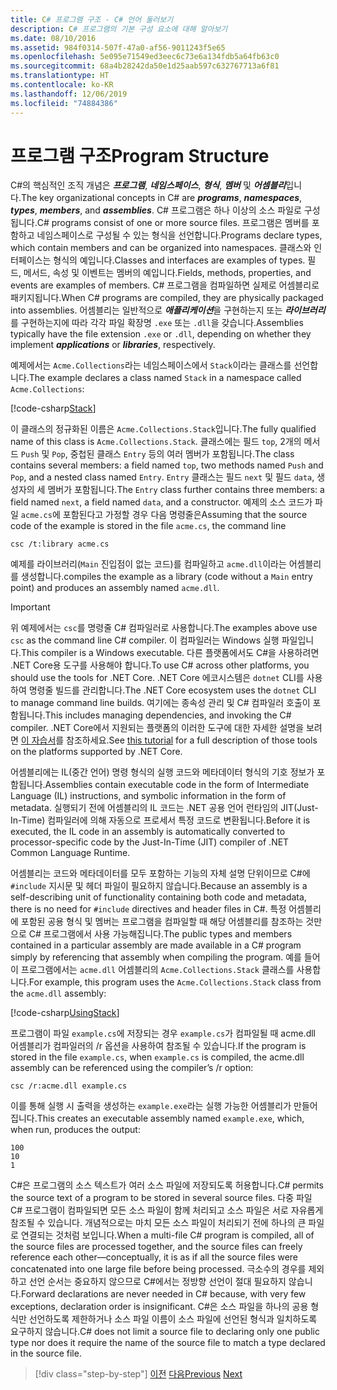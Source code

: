 ```yaml
---
title: C# 프로그램 구조 - C# 언어 둘러보기
description: C# 프로그램의 기본 구성 요소에 대해 알아보기
ms.date: 08/10/2016
ms.assetid: 984f0314-507f-47a0-af56-9011243f5e65
ms.openlocfilehash: 5e095e71549ed3eec6c73e6a134fdb5a64fb63c0
ms.sourcegitcommit: 68a4b28242da50e1d25aab597c632767713a6f81
ms.translationtype: HT
ms.contentlocale: ko-KR
ms.lasthandoff: 12/06/2019
ms.locfileid: "74884386"
---
```

# <a name="program-structure"></a><span data-ttu-id="6dd80-103">프로그램 구조</span><span class="sxs-lookup"><span data-stu-id="6dd80-103">Program Structure</span></span>

<span data-ttu-id="6dd80-104">C#의 핵심적인 조직 개념은 ***프로그램***, ***네임스페이스***, ***형식***, ***멤버*** 및 ***어셈블리***입니다.</span><span class="sxs-lookup"><span data-stu-id="6dd80-104">The key organizational concepts in C# are ***programs***, ***namespaces***, ***types***, ***members***, and ***assemblies***.</span></span> <span data-ttu-id="6dd80-105">C# 프로그램은 하나 이상의 소스 파일로 구성됩니다.</span><span class="sxs-lookup"><span data-stu-id="6dd80-105">C# programs consist of one or more source files.</span></span> <span data-ttu-id="6dd80-106">프로그램은 멤버를 포함하고 네임스페이스로 구성될 수 있는 형식을 선언합니다.</span><span class="sxs-lookup"><span data-stu-id="6dd80-106">Programs declare types, which contain members and can be organized into namespaces.</span></span> <span data-ttu-id="6dd80-107">클래스와 인터페이스는 형식의 예입니다.</span><span class="sxs-lookup"><span data-stu-id="6dd80-107">Classes and interfaces are examples of types.</span></span> <span data-ttu-id="6dd80-108">필드, 메서드, 속성 및 이벤트는 멤버의 예입니다.</span><span class="sxs-lookup"><span data-stu-id="6dd80-108">Fields, methods, properties, and events are examples of members.</span></span> <span data-ttu-id="6dd80-109">C# 프로그램을 컴파일하면 실제로 어셈블리로 패키지됩니다.</span><span class="sxs-lookup"><span data-stu-id="6dd80-109">When C# programs are compiled, they are physically packaged into assemblies.</span></span> <span data-ttu-id="6dd80-110">어셈블리는 일반적으로 ***애플리케이션***을 구현하는지 또는 ***라이브러리***를 구현하는지에 따라 각각 파일 확장명 `.exe` 또는 `.dll`을 갖습니다.</span><span class="sxs-lookup"><span data-stu-id="6dd80-110">Assemblies typically have the file extension `.exe` or `.dll`, depending on whether they implement ***applications*** or ***libraries***, respectively.</span></span>

<span data-ttu-id="6dd80-111">예제에서는 `Acme.Collections`라는 네임스페이스에서 `Stack`이라는 클래스를 선언합니다.</span><span class="sxs-lookup"><span data-stu-id="6dd80-111">The example declares a class named `Stack` in a namespace called `Acme.Collections`:</span></span>

[!code-csharp[Stack](../../../samples/snippets/csharp/tour/program-structure/program.cs#L1-L34)]

<span data-ttu-id="6dd80-112">이 클래스의 정규화된 이름은 `Acme.Collections.Stack`입니다.</span><span class="sxs-lookup"><span data-stu-id="6dd80-112">The fully qualified name of this class is `Acme.Collections.Stack`.</span></span> <span data-ttu-id="6dd80-113">클래스에는 필드 `top`, 2개의 메서드 `Push` 및 `Pop`, 중첩된 클래스 `Entry` 등의 여러 멤버가 포함됩니다.</span><span class="sxs-lookup"><span data-stu-id="6dd80-113">The class contains several members: a field named `top`, two methods named `Push` and `Pop`, and a nested class named `Entry`.</span></span> <span data-ttu-id="6dd80-114">`Entry` 클래스는 필드 `next` 및 필드 `data`, 생성자의 세 멤버가 포함됩니다.</span><span class="sxs-lookup"><span data-stu-id="6dd80-114">The `Entry` class further contains three members: a field named `next`, a field named `data`, and a constructor.</span></span> <span data-ttu-id="6dd80-115">예제의 소스 코드가 파일 `acme.cs`에 포함된다고 가정할 경우 다음 명령줄은</span><span class="sxs-lookup"><span data-stu-id="6dd80-115">Assuming that the source code of the example is stored in the file `acme.cs`, the command line</span></span>

```console
csc /t:library acme.cs
```

<span data-ttu-id="6dd80-116">예제를 라이브러리(`Main` 진입점이 없는 코드)를 컴파일하고 `acme.dll`이라는 어셈블리를 생성합니다.</span><span class="sxs-lookup"><span data-stu-id="6dd80-116">compiles the example as a library (code without a `Main` entry point) and produces an assembly named `acme.dll`.</span></span>

> [!IMPORTANT]
> <span data-ttu-id="6dd80-117">위 예제에서는 `csc`를 명령줄 C# 컴파일러로 사용합니다.</span><span class="sxs-lookup"><span data-stu-id="6dd80-117">The examples above use `csc` as the command line C# compiler.</span></span> <span data-ttu-id="6dd80-118">이 컴파일러는 Windows 실행 파일입니다.</span><span class="sxs-lookup"><span data-stu-id="6dd80-118">This compiler is a Windows executable.</span></span> <span data-ttu-id="6dd80-119">다른 플랫폼에서도 C#을 사용하려면 .NET Core용 도구를 사용해야 합니다.</span><span class="sxs-lookup"><span data-stu-id="6dd80-119">To use C# across other platforms, you should use the tools for .NET Core.</span></span> <span data-ttu-id="6dd80-120">.NET Core 에코시스템은 `dotnet` CLI를 사용하여 명령줄 빌드를 관리합니다.</span><span class="sxs-lookup"><span data-stu-id="6dd80-120">The .NET Core ecosystem uses the `dotnet` CLI to manage command line builds.</span></span> <span data-ttu-id="6dd80-121">여기에는 종속성 관리 및 C# 컴파일러 호출이 포함됩니다.</span><span class="sxs-lookup"><span data-stu-id="6dd80-121">This includes managing dependencies, and invoking the C# compiler.</span></span> <span data-ttu-id="6dd80-122">.NET Core에서 지원되는 플랫폼의 이러한 도구에 대한 자세한 설명을 보려면 [이 자습서](../../core/tutorials/cli-create-console-app.md)를 참조하세요.</span><span class="sxs-lookup"><span data-stu-id="6dd80-122">See [this tutorial](../../core/tutorials/cli-create-console-app.md) for a full description of those tools on the platforms supported by .NET Core.</span></span>

<span data-ttu-id="6dd80-123">어셈블리에는 IL(중간 언어) 명령 형식의 실행 코드와 메타데이터 형식의 기호 정보가 포함됩니다.</span><span class="sxs-lookup"><span data-stu-id="6dd80-123">Assemblies contain executable code in the form of Intermediate Language (IL) instructions, and symbolic information in the form of metadata.</span></span> <span data-ttu-id="6dd80-124">실행되기 전에 어셈블리의 IL 코드는 .NET 공용 언어 런타임의 JIT(Just-In-Time) 컴파일러에 의해 자동으로 프로세서 특정 코드로 변환됩니다.</span><span class="sxs-lookup"><span data-stu-id="6dd80-124">Before it is executed, the IL code in an assembly is automatically converted to processor-specific code by the Just-In-Time (JIT) compiler of .NET Common Language Runtime.</span></span>

<span data-ttu-id="6dd80-125">어셈블리는 코드와 메타데이터를 모두 포함하는 기능의 자체 설명 단위이므로 C#에 `#include` 지시문 및 헤더 파일이 필요하지 않습니다.</span><span class="sxs-lookup"><span data-stu-id="6dd80-125">Because an assembly is a self-describing unit of functionality containing both code and metadata, there is no need for `#include` directives and header files in C#.</span></span> <span data-ttu-id="6dd80-126">특정 어셈블리에 포함된 공용 형식 및 멤버는 프로그램을 컴파일할 때 해당 어셈블리를 참조하는 것만으로 C# 프로그램에서 사용 가능해집니다.</span><span class="sxs-lookup"><span data-stu-id="6dd80-126">The public types and members contained in a particular assembly are made available in a C# program simply by referencing that assembly when compiling the program.</span></span> <span data-ttu-id="6dd80-127">예를 들어 이 프로그램에서는 `acme.dll` 어셈블리의 `Acme.Collections.Stack` 클래스를 사용합니다.</span><span class="sxs-lookup"><span data-stu-id="6dd80-127">For example, this program uses the `Acme.Collections.Stack` class from the `acme.dll` assembly:</span></span>

[!code-csharp[UsingStack](../../../samples/snippets/csharp/tour/program-structure/Program.cs#L38-L52)]

<span data-ttu-id="6dd80-128">프로그램이 파일 `example.cs`에 저장되는 경우 `example.cs`가 컴파일될 때 acme.dll 어셈블리가 컴파일러의 /r 옵션을 사용하여 참조될 수 있습니다.</span><span class="sxs-lookup"><span data-stu-id="6dd80-128">If the program is stored in the file `example.cs`, when `example.cs` is compiled, the acme.dll assembly can be referenced using the compiler’s /r option:</span></span>

```console
csc /r:acme.dll example.cs
```

<span data-ttu-id="6dd80-129">이를 통해 실행 시 출력을 생성하는 `example.exe`라는 실행 가능한 어셈블리가 만들어집니다.</span><span class="sxs-lookup"><span data-stu-id="6dd80-129">This creates an executable assembly named `example.exe`, which, when run, produces the output:</span></span>

```console
100
10
1
```

<span data-ttu-id="6dd80-130">C#은 프로그램의 소스 텍스트가 여러 소스 파일에 저장되도록 허용합니다.</span><span class="sxs-lookup"><span data-stu-id="6dd80-130">C# permits the source text of a program to be stored in several source files.</span></span> <span data-ttu-id="6dd80-131">다중 파일 C# 프로그램이 컴파일되면 모든 소스 파일이 함께 처리되고 소스 파일은 서로 자유롭게 참조될 수 있습니다. 개념적으로는 마치 모든 소스 파일이 처리되기 전에 하나의 큰 파일로 연결되는 것처럼 보입니다.</span><span class="sxs-lookup"><span data-stu-id="6dd80-131">When a multi-file C# program is compiled, all of the source files are processed together, and the source files can freely reference each other—conceptually, it is as if all the source files were concatenated into one large file before being processed.</span></span> <span data-ttu-id="6dd80-132">극소수의 경우를 제외하고 선언 순서는 중요하지 않으므로 C#에서는 정방향 선언이 절대 필요하지 않습니다.</span><span class="sxs-lookup"><span data-stu-id="6dd80-132">Forward declarations are never needed in C# because, with very few exceptions, declaration order is insignificant.</span></span> <span data-ttu-id="6dd80-133">C#은 소스 파일을 하나의 공용 형식만 선언하도록 제한하거나 소스 파일 이름이 소스 파일에 선언된 형식과 일치하도록 요구하지 않습니다.</span><span class="sxs-lookup"><span data-stu-id="6dd80-133">C# does not limit a source file to declaring only one public type nor does it require the name of the source file to match a type declared in the source file.</span></span>

>[!div class="step-by-step"]
><span data-ttu-id="6dd80-134">[이전](index.md)
>[다음](types-and-variables.md)</span><span class="sxs-lookup"><span data-stu-id="6dd80-134">[Previous](index.md)
[Next](types-and-variables.md)</span></span>

